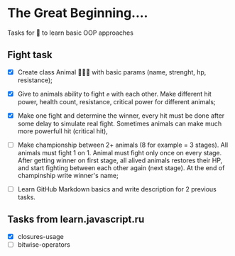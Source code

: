 # The Great Beginning....

Tasks for 🦊 to learn basic OOP approaches

## Fight task
- [x] Create class Animal :lion::cat::dog:  with basic params (name, strenght, hp, resistance);
- [x] Give to animals ability to fight :fist: with each other. Make different hit power, health count, resistance, critical power for different animals;
- [x] Make one fight and determine the winner, every hit must be done after some delay to simulate real fight. Sometimes animals can make much more powerfull hit (critical hit),
- [ ] Make championship between 2+ animals (8 for example = 3 stages). All animals must fight 1 on 1. Animal must fight only once on every stage. 
      After getting winner on first stage, all alived animals restores their HP, and start fighting between each other again (next stage). At the end of champinship write winner's name;
- [ ] Learn GitHub Markdown basics and write description for 2 previous tasks.


## Tasks from learn.javascript.ru
- [x] closures-usage
- [ ] bitwise-operators
